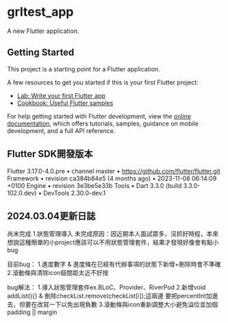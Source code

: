 # grltest_app

A new Flutter application.

## Getting Started

This project is a starting point for a Flutter application.

A few resources to get you started if this is your first Flutter project:

- [Lab: Write your first Flutter app](https://docs.flutter.dev/get-started/codelab)
- [Cookbook: Useful Flutter samples](https://docs.flutter.dev/cookbook)

For help getting started with Flutter development, view the
[online documentation](https://docs.flutter.dev/), which offers tutorials,
samples, guidance on mobile development, and a full API reference.

## Flutter SDK開發版本
Flutter 3.17.0-4.0.pre • channel master • https://github.com/flutter/flutter.git
Framework • revision ca384b84e5 (4 months ago) • 2023-11-08 06:14:09 +0100
Engine • revision 3e3be5e33b
Tools • Dart 3.3.0 (build 3.3.0-102.0.dev) • DevTools 2.30.0-dev.1


## 2024.03.04更新日誌
尚未完成
1.狀態管理導入
    未完成原因：因近期本人面試眾多，沒抓好時程，本來想說這種簡單的小project應該可以不用狀態管理套件，結果才發現好像會有點小bug

目前bug：
1.進度數字 & 進度條在已經有代辦事項的狀態下新增+刪除時會不準確
2.滾動條與清除icon鈕間距太近不好按

bug解法：
1.導入狀態管理套件ex.BLoC、Provider、RiverPod
2.新增void addList(){} & 刪除checkList.remove(checkList[i]);這兩邊 要把percentInt加進去，但要在改寫一下以免出現負數
3.滾動條與icon重新調整大小避免溢位並加個padding || margin
